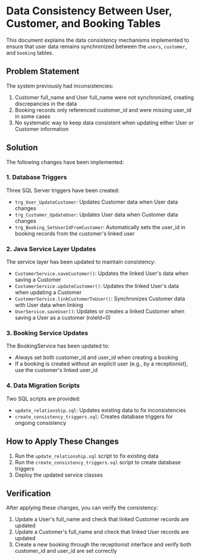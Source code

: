 # Data Consistency Between User, Customer, and Booking Tables

This document explains the data consistency mechanisms implemented to ensure that user data remains synchronized between the `users`, `customer`, and `booking` tables.

## Problem Statement

The system previously had inconsistencies:
1. Customer full_name and User full_name were not synchronized, creating discrepancies in the data
2. Booking records only referenced customer_id and were missing user_id in some cases
3. No systematic way to keep data consistent when updating either User or Customer information

## Solution

The following changes have been implemented:

### 1. Database Triggers

Three SQL Server triggers have been created:
- `trg_User_UpdateCustomer`: Updates Customer data when User data changes
- `trg_Customer_UpdateUser`: Updates User data when Customer data changes
- `trg_Booking_SetUserIdFromCustomer`: Automatically sets the user_id in booking records from the customer's linked user

### 2. Java Service Layer Updates

The service layer has been updated to maintain consistency:
- `CustomerService.saveCustomer()`: Updates the linked User's data when saving a Customer
- `CustomerService.updateCustomer()`: Updates the linked User's data when updating a Customer
- `CustomerService.linkCustomerToUser()`: Synchronizes Customer data with User data when linking
- `UserService.saveUser()`: Updates or creates a linked Customer when saving a User as a customer (roleId=0)

### 3. Booking Service Updates

The BookingService has been updated to:
- Always set both customer_id and user_id when creating a booking
- If a booking is created without an explicit user (e.g., by a receptionist), use the customer's linked user_id

### 4. Data Migration Scripts

Two SQL scripts are provided:
- `update_relationship.sql`: Updates existing data to fix inconsistencies
- `create_consistency_triggers.sql`: Creates database triggers for ongoing consistency

## How to Apply These Changes

1. Run the `update_relationship.sql` script to fix existing data
2. Run the `create_consistency_triggers.sql` script to create database triggers
3. Deploy the updated service classes

## Verification

After applying these changes, you can verify the consistency:
1. Update a User's full_name and check that linked Customer records are updated
2. Update a Customer's full_name and check that linked User records are updated
3. Create a new booking through the receptionist interface and verify both customer_id and user_id are set correctly 